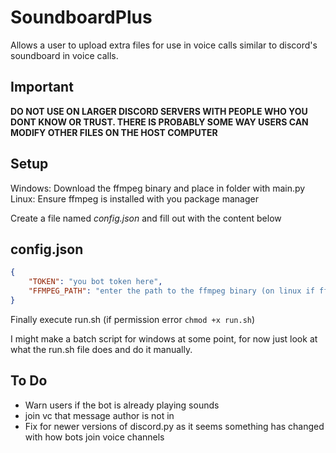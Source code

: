 # SoundboardPlus

Allows a user to upload extra files for use in voice calls similar to discord's soundboard in voice calls.

## Important

**DO NOT USE ON LARGER DISCORD SERVERS WITH PEOPLE WHO YOU DONT KNOW OR TRUST. THERE IS PROBABLY SOME WAY USERS CAN MODIFY OTHER FILES ON THE HOST COMPUTER**


## Setup

Windows: Download the ffmpeg binary and place in folder with main.py
Linux: Ensure ffmpeg is installed with you package manager

Create a file named *config.json* and fill out with the content below

## config.json

```json
{
    "TOKEN": "you bot token here",
    "FFMPEG_PATH": "enter the path to the ffmpeg binary (on linux if ffmpeg is installed from your package manager just enter ffmpeg)(windows: ffmpeg.exe or whatever it's called)"
}
```

Finally execute run.sh (if permission error ```chmod +x run.sh```)

I might make a batch script for windows at some point, for now just look at what the run.sh file does and do it manually.

## To Do

- Warn users if the bot is already playing sounds
- join vc that message author is not in
- Fix for newer versions of discord.py as it seems something has changed with how bots join voice channels


